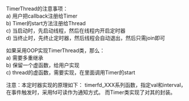 TimerThread的注意事项：  
a)	用户把callback注册给Timer               
b)	Timer的start方法注册给Thread                  
c)	当启动时，先启动线程，然后在线程内开启定时器                      
d)	当终止时，先终止定时器，然后线程会自动退出，然后只需join即可                        

如果采用OOP实现TimerThread类，那么：               
a)	需要多重继承                           
b)	保留一个虚函数，给用户实现                             
c)	thread的虚函数，需要实现，在里面调用Timer的start      



注意：本定时器实现的原理如下： timerfd_XXX系列函数，指定val和interval，在事件触发时，采用fd可读作为通知方式。           而Timer类实现了对其的封装。    
 
